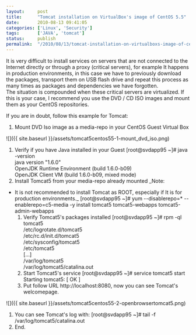 ```yaml
---
layout:     post
title:      "Tomcat installation on VirtualBox's image of CentOS 5.5"
date:       2010-08-13 09:41:05
categories: ['Linux', 'Security']
tags:       ['JAVA', 'tomcat']
status:     publish 
permalink:  "/2010/08/13/tomcat-installation-on-virtualboxs-image-of-centos-5-5/"
---
```

It is very difficult to install services on servers that are not connected to the Internet directly or through a proxy (critical servers), for example It happens in production environments, in this case we have to previously download the packages, transport them on USB flash drive and repeat this process as many times as packages and dependencies we have forgotten.  
The situation is compounded when these critical servers are virtualized. If this is your case, I recommend you use the DVD / CD ISO images and mount them as your CentOS repositories.

<!-- more -->

If you are in doubt, follow this example for Tomcat:
  1. Mount DVD Iso image as a media-repo in your CentOS Guest Virtual Box

![]({{ site.baseurl }}/assets/tomcat5centos55-1-mount_dvd_iso.png)
  1. Verify if you have Java installed in your Guest
    [root@svdapp95 ~]# java -version  
    java version "1.6.0"  
    OpenJDK  Runtime Environment (build 1.6.0-b09)  
    OpenJDK Client VM (build 1.6.0-b09, mixed mode)
  1. Install Tomcat5 from your media-repo already mounted
 _Note:  
* It is not recommended to install Tomcat as ROOT, especially if It is for production environments._
    [root@svdapp95 ~]# yum --disablerepo=\* --enablerepo=c5-media -y install tomcat5 tomcat5-webapps tomcat5-admin-webapps
  1. Verify Tomcat5's packages installed
    [root@svdapp95 ~]# rpm -ql tomcat5  
    /etc/logrotate.d/tomcat5  
    /etc/rc.d/init.d/tomcat5  
    /etc/sysconfig/tomcat5  
    /etc/tomcat5  
    [...]  
    /var/log/tomcat5  
    /var/log/tomcat5/catalina.out
  1. Start Tomcat5's service
    [root@svdapp95 ~]# service tomcat5 start
    Starting tomcat5:                                          [  OK  ]
  1. Put follow URL http://localhost:8080, now you can see Tomcat's welcomepage.

![]({{ site.baseurl }}/assets/tomcat5centos55-2-openbrowsertomcat5.png)
  1. You can see Tomcat's log with:
    [root@svdapp95 ~]# tail -f /var/log/tomcat5/catalina.out
  1. End.
